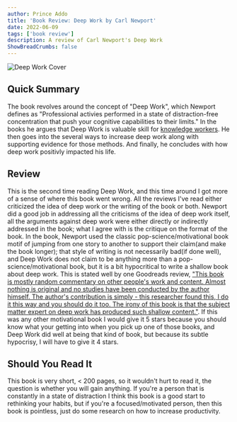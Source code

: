 ```yaml
---
author: Prince Addo
title: 'Book Review: Deep Work by Carl Newport'
date: 2022-06-09
tags: ['book review']
description: A review of Carl Newport's Deep Work
ShowBreadCrumbs: false
---
```


![Deep Work Cover](https://i.gr-assets.com/images/S/compressed.photo.goodreads.com/books/1447957962l/25744928._SY475_.jpg)

## Quick Summary

The book revolves around the concept of "Deep Work", which Newport defines as "Professional activies performed in a state of distraction-free concentration that push
your cognitive capabilities to their limits." In the books he argues that Deep Work is valuable skill for [knowledge workers](https://en.wikipedia.org/wiki/Knowledge_worker). He then goes into the several ways to increase deep work along with supporting evidence for those methods. And finally, he concludes with how
deep work positivly impacted his life.

## Review

This is the second time reading Deep Work, and this time around I got more of a sense of where this book went wrong. All the reviews I've read either criticized
the idea of deep work or the writing of the book or both. Newport did a good job in addressing all the criticisms of the idea of deep work itself, all the arguments
against deep work were either directly or indirectly addressed in the book; what I agree with is the critique on the format of the book. In the book, Newport used the
classic pop-science/motivational book motif of jumping from one story to another to support their claim(and make the book longer); that style of writing is not
necessarily bad(if done well), and Deep Work does not claim to be anything more than a pop-science/motivational book, but it is a bit hypocritical to write a shallow
book about deep work. This is stated well by one Goodreads review, ["This book is mostly random commentary on other people's work and content. Almost nothing is original and no studies have been conducted by the author himself. The author's contribution is simply - this researcher found this, I do it this way and you should do it too. The irony of this book is that the subject matter expert on deep work has produced such shallow content."](https://www.goodreads.com/review/show/1971653061?book_show_action=true&from_review_page=1). If this was any other motivational book I would give it 5 stars because you should know what your getting into when
you pick up one of those books, and Deep Work did well at being that kind of book, but because its subtle hypocrisy, I will have to give it 4 stars.

## Should You Read It

This book is very short, < 200 pages, so it wouldn't hurt to read it, the question is whether you will gain anything. If you're a person that is constantly in a state of
distraction I think this book is a good start to rethinking your habits, but if you're a focused/motivated person, then this book is pointless, just do some research on
how to increase productivity.
